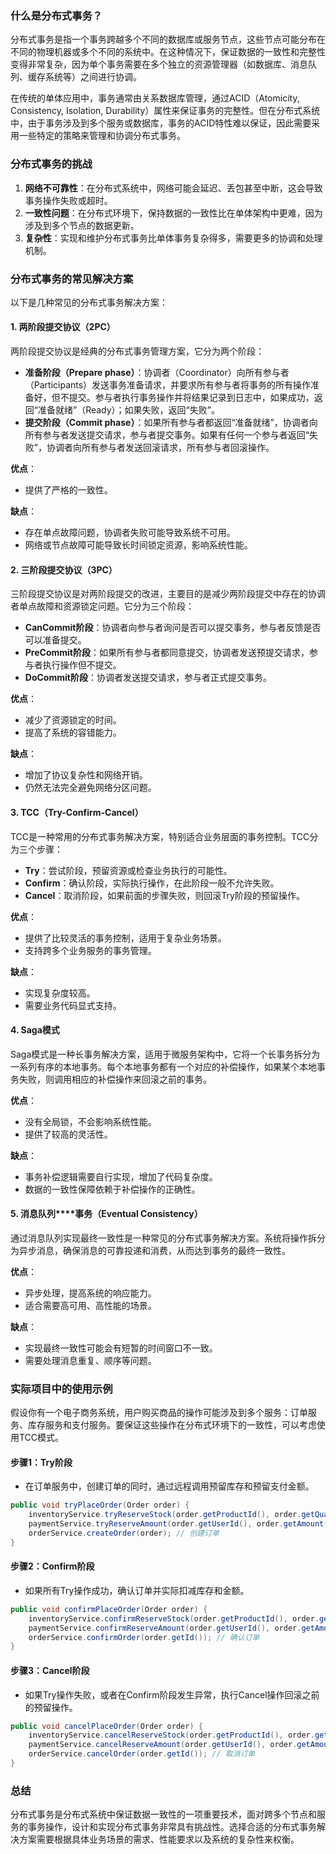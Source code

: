 ### 什么是分布式事务？

分布式事务是指一个事务跨越多个不同的数据库或服务节点，这些节点可能分布在不同的物理机器或多个不同的系统中。在这种情况下，保证数据的一致性和完整性变得非常复杂，因为单个事务需要在多个独立的资源管理器（如数据库、消息队列、缓存系统等）之间进行协调。

在传统的单体应用中，事务通常由关系数据库管理，通过ACID（Atomicity, Consistency, Isolation, Durability）属性来保证事务的完整性。但在分布式系统中，由于事务涉及到多个服务或数据库，事务的ACID特性难以保证，因此需要采用一些特定的策略来管理和协调分布式事务。

### 分布式事务的挑战

1. **网络不可靠性**：在分布式系统中，网络可能会延迟、丢包甚至中断，这会导致事务操作失败或超时。
2. **一致性问题**：在分布式环境下，保持数据的一致性比在单体架构中更难，因为涉及到多个节点的数据更新。
3. **复杂性**：实现和维护分布式事务比单体事务复杂得多，需要更多的协调和处理机制。

### 分布式事务的常见解决方案

以下是几种常见的分布式事务解决方案：

#### 1. **两阶段提交协议（2PC）**

两阶段提交协议是经典的分布式事务管理方案，它分为两个阶段：

- **准备阶段（Prepare phase）**：协调者（Coordinator）向所有参与者（Participants）发送事务准备请求，并要求所有参与者将事务的所有操作准备好，但不提交。参与者执行事务操作并将结果记录到日志中，如果成功，返回“准备就绪”（Ready）；如果失败，返回“失败”。
- **提交阶段（Commit phase）**：如果所有参与者都返回“准备就绪”，协调者向所有参与者发送提交请求，参与者提交事务。如果有任何一个参与者返回“失败”，协调者向所有参与者发送回滚请求，所有参与者回滚操作。

**优点**：

- 提供了严格的一致性。

**缺点**：

- 存在单点故障问题，协调者失败可能导致系统不可用。
- 网络或节点故障可能导致长时间锁定资源，影响系统性能。

#### 2. **三阶段提交协议（3PC）**

三阶段提交协议是对两阶段提交的改进，主要目的是减少两阶段提交中存在的协调者单点故障和资源锁定问题。它分为三个阶段：

- **CanCommit阶段**：协调者向参与者询问是否可以提交事务，参与者反馈是否可以准备提交。
- **PreCommit阶段**：如果所有参与者都同意提交，协调者发送预提交请求，参与者执行操作但不提交。
- **DoCommit阶段**：协调者发送提交请求，参与者正式提交事务。

**优点**：

- 减少了资源锁定的时间。
- 提高了系统的容错能力。

**缺点**：

- 增加了协议复杂性和网络开销。
- 仍然无法完全避免网络分区问题。

#### 3. **TCC（Try-Confirm-Cancel）**

TCC是一种常用的分布式事务解决方案，特别适合业务层面的事务控制。TCC分为三个步骤：

- **Try**：尝试阶段，预留资源或检查业务执行的可能性。
- **Confirm**：确认阶段，实际执行操作，在此阶段一般不允许失败。
- **Cancel**：取消阶段，如果前面的步骤失败，则回滚Try阶段的预留操作。

**优点**：

- 提供了比较灵活的事务控制，适用于复杂业务场景。
- 支持跨多个业务服务的事务管理。

**缺点**：

- 实现复杂度较高。
- 需要业务代码显式支持。

#### 4. **Saga模式**

Saga模式是一种长事务解决方案，适用于微服务架构中，它将一个长事务拆分为一系列有序的本地事务。每个本地事务都有一个对应的补偿操作，如果某个本地事务失败，则调用相应的补偿操作来回滚之前的事务。

**优点**：

- 没有全局锁，不会影响系统性能。
- 提供了较高的灵活性。

**缺点**：

- 事务补偿逻辑需要自行实现，增加了代码复杂度。
- 数据的一致性保障依赖于补偿操作的正确性。

#### 5. **消息队列****事务（Eventual Consistency）**

通过消息队列实现最终一致性是一种常见的分布式事务解决方案。系统将操作拆分为异步消息，确保消息的可靠投递和消费，从而达到事务的最终一致性。

**优点**：

- 异步处理，提高系统的响应能力。
- 适合需要高可用、高性能的场景。

**缺点**：

- 实现最终一致性可能会有短暂的时间窗口不一致。
- 需要处理消息重复、顺序等问题。

### 实际项目中的使用示例

假设你有一个电子商务系统，用户购买商品的操作可能涉及到多个服务：订单服务、库存服务和支付服务。要保证这些操作在分布式环境下的一致性，可以考虑使用TCC模式。

#### **步骤1：Try阶段**

- 在订单服务中，创建订单的同时，通过远程调用预留库存和预留支付金额。

```Java
public void tryPlaceOrder(Order order) {
    inventoryService.tryReserveStock(order.getProductId(), order.getQuantity());
    paymentService.tryReserveAmount(order.getUserId(), order.getAmount());
    orderService.createOrder(order); // 创建订单
}
```

#### **步骤2：Confirm阶段**

- 如果所有Try操作成功，确认订单并实际扣减库存和金额。

```Java
public void confirmPlaceOrder(Order order) {
    inventoryService.confirmReserveStock(order.getProductId(), order.getQuantity());
    paymentService.confirmReserveAmount(order.getUserId(), order.getAmount());
    orderService.confirmOrder(order.getId()); // 确认订单
}
```

#### **步骤3：Cancel阶段**

- 如果Try操作失败，或者在Confirm阶段发生异常，执行Cancel操作回滚之前的预留操作。

```Java
public void cancelPlaceOrder(Order order) {
    inventoryService.cancelReserveStock(order.getProductId(), order.getQuantity());
    paymentService.cancelReserveAmount(order.getUserId(), order.getAmount());
    orderService.cancelOrder(order.getId()); // 取消订单
}
```

### **总结**

分布式事务是分布式系统中保证数据一致性的一项重要技术，面对跨多个节点和服务的事务操作，设计和实现分布式事务非常具有挑战性。选择合适的分布式事务解决方案需要根据具体业务场景的需求、性能要求以及系统的复杂性来权衡。